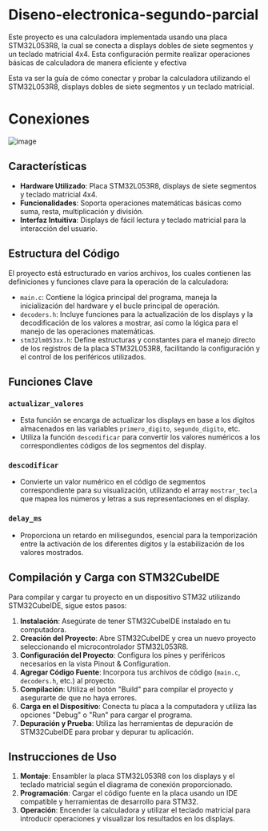 # Diseno-electronica-segundo-parcial

Este proyecto es una calculadora implementada usando una placa STM32L053R8, la cual se conecta a displays dobles de siete segmentos y un teclado matricial 4x4. Esta configuración permite realizar operaciones básicas de calculadora de manera eficiente y efectiva

Esta va ser la guía de cómo conectar y probar la calculadora utilizando el STM32L053R8, displays dobles de siete segmentos y un teclado matricial.

# Conexiones
![image](https://github.com/nexbox09/Diseno-electronica-segundo-parcial/assets/68700670/3eba5963-3636-4be2-8b1b-3f4b29091847)

## Características

- **Hardware Utilizado**: Placa STM32L053R8, displays de siete segmentos y teclado matricial 4x4.
- **Funcionalidades**: Soporta operaciones matemáticas básicas como suma, resta, multiplicación y división.
- **Interfaz Intuitiva**: Displays de fácil lectura y teclado matricial para la interacción del usuario.

## Estructura del Código

El proyecto está estructurado en varios archivos, los cuales contienen las definiciones y funciones clave para la operación de la calculadora:

- `main.c`: Contiene la lógica principal del programa, maneja la inicialización del hardware y el bucle principal de operación.
- `decoders.h`: Incluye funciones para la actualización de los displays y la decodificación de los valores a mostrar, así como la lógica para el manejo de las operaciones matemáticas.
- `stm32lm053xx.h`: Define estructuras y constantes para el manejo directo de los registros de la placa STM32L053R8, facilitando la configuración y el control de los periféricos utilizados.

## Funciones Clave

### `actualizar_valores`

- Esta función se encarga de actualizar los displays en base a los dígitos almacenados en las variables `primero_digito`, `segundo_digito`, etc.
- Utiliza la función `descodificar` para convertir los valores numéricos a los correspondientes códigos de los segmentos del display.

### `descodificar`

- Convierte un valor numérico en el código de segmentos correspondiente para su visualización, utilizando el array `mostrar_tecla` que mapea los números y letras a sus representaciones en el display.

### `delay_ms`

- Proporciona un retardo en milisegundos, esencial para la temporización entre la activación de los diferentes dígitos y la estabilización de los valores mostrados.

## Compilación y Carga con STM32CubeIDE

Para compilar y cargar tu proyecto en un dispositivo STM32 utilizando STM32CubeIDE, sigue estos pasos:

1. **Instalación**: Asegúrate de tener STM32CubeIDE instalado en tu computadora.
2. **Creación del Proyecto**: Abre STM32CubeIDE y crea un nuevo proyecto seleccionando el microcontrolador STM32L053R8.
3. **Configuración del Proyecto**: Configura los pines y periféricos necesarios en la vista Pinout & Configuration.
4. **Agregar Código Fuente**: Incorpora tus archivos de código (`main.c`, `decoders.h`, etc.) al proyecto.
5. **Compilación**: Utiliza el botón "Build" para compilar el proyecto y asegurarte de que no haya errores.
6. **Carga en el Dispositivo**: Conecta tu placa a la computadora y utiliza las opciones "Debug" o "Run" para cargar el programa.
7. **Depuración y Prueba**: Utiliza las herramientas de depuración de STM32CubeIDE para probar y depurar tu aplicación.

## Instrucciones de Uso

1. **Montaje**: Ensambler la placa STM32L053R8 con los displays y el teclado matricial según el diagrama de conexión proporcionado.
2. **Programación**: Cargar el código fuente en la placa usando un IDE compatible y herramientas de desarrollo para STM32.
3. **Operación**: Encender la calculadora y utilizar el teclado matricial para introducir operaciones y visualizar los resultados en los displays.
